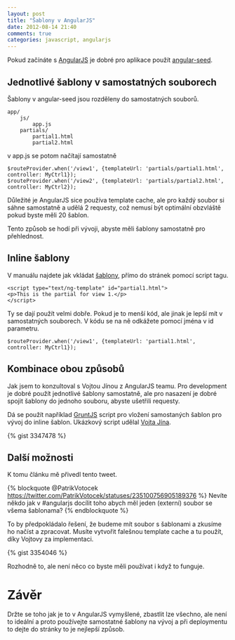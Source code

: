 ```yaml
---
layout: post
title: "Šablony v AngularJS"
date: 2012-08-14 21:40
comments: true
categories: javascript, angularjs
---
```


Pokud začínáte s [AngularJS](http://www.angularjs.org) je dobré pro aplikace použít [angular-seed](https://github.com/angular/angular-seed).

## Jednotlivé šablony v samostatných souborech

Šablony v angular-seed jsou rozděleny do samostatných souborů.

    app/
        js/
            app.js
        partials/
            partial1.html
            partial2.html

v app.js se potom načítají samostatně

    $routeProvider.when('/view1', {templateUrl: 'partials/partial1.html', controller: MyCtrl1});
    $routeProvider.when('/view2', {templateUrl: 'partials/partial2.html', controller: MyCtrl2});

Důležité je AngularJS sice používa template cache, ale pro každý soubor si sáhne samostatně a udělá 2 requesty, což nemusí být optimální obzvláště pokud byste měli 20 šablon.

Tento způsob se hodí při vývoji, abyste měli šablony samostatně pro přehlednost.

## Inline šablony

V manuálu najdete jak vkládat [šablony](http://docs.angularjs.org/api/ng.directive:script), přímo do stránek pomocí script tagu.

    <script type="text/ng-template" id="partial1.html">
    <p>This is the partial for view 1.</p>
    </script>

Ty se dají použít velmi dobře. Pokud je to menší kód, ale jinak je lepší mít v samostatných souborech. V kódu se na ně odkážete pomocí jména v id parametru.

    $routeProvider.when('/view1', {templateUrl: 'partial1.html', controller: MyCtrl1});


## Kombinace obou způsobů

Jak jsem to konzultoval s Vojtou Jínou z AngularJS teamu. Pro development je dobré použít jednotlivé šablony samostatně, ale pro nasazení je dobré spojit šablony do jednoho souboru, abyste ušetřili requesty.

Dá se použít například [GruntJS](http://gruntjs.com/) script pro vložení samostaných šablon pro vývoj do inline šablon. Ukázkový script udělal [Vojta Jína](https://github.com/vojtajina).

{% gist 3347478 %}

## Další možnosti

K tomu článku mě přivedl tento tweet.

{% blockquote @PatrikVotocek https://twitter.com/PatrikVotocek/statuses/235100756905189376 %}
Nevíte někdo jak v #angularjs docílit toho abych měl jeden (externí) soubor se všema šablonama?
{% endblockquote %}

To by předpokládalo řešení, že budeme mít soubor s šablonami a zkusíme ho načíst a zpracovat. Musíte vytvořit falešnou template cache a tu použít, díky Vojtovy za implementaci.

{% gist 3354046 %}

Rozhodně to, ale není něco co byste měli používat i když to funguje.

# Závěr

Držte se toho jak je to v AngularJS vymyšlené, zbastlit lze všechno, ale není to ideální a proto používejte samostatné šablony na vývoj a při deploymentu to dejte do stránky to je nejlepší způsob.
